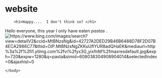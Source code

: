 # website
<!DOCTYPE html>
<html>
    <head>
        <meta charset="utf-8">
        <title>Project: Holiday card</title>
    </head>
    <body>

        <h1>Happy....  I don't think so? </h1>
<p> Hello everyone, this year I only have eaten <em> pastas </em> .<img src="https://www.kasandbox.org/programming-images/avatars/aqualine-ultimate.png" alt="https://www.bing.com/images/search?view=detailV2&ccid=MtBNzsNg&id=42727A2DED29B46B6488D78F2D07B4ECA2986C77&thid=OIP.MtBNzsNgZKKuUflYUR8adQHaEK&mediaurl=http%3a%2f%2fi1.ytimg.com%2fvi%2fyx3G_yixfnM%2fmaxresdefault.jpg&exph=720&expw=1280&q=pasta&simid=608038304908904014&selectedIndex=0&ajaxhist=0"> </p>

       
        
    </body>
</html>
